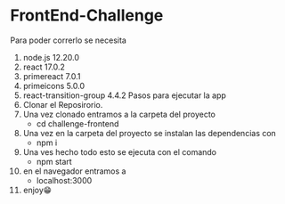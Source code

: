 # FrontEnd-Challenge

Para poder correrlo se necesita
1. node.js 12.20.0
2. react 17.0.2
3. primereact 7.0.1
4. primeicons 5.0.0
5. react-transition-group 4.4.2
Pasos para ejecutar la app 
1. Clonar el Reposirorio.
2. Una vez clonado entramos a la carpeta del proyecto
    - cd challenge-frontend
3. Una vez en la carpeta del proyecto se instalan las dependencias con
    - npm i
4. Una ves hecho todo esto se ejecuta con el comando 
    - npm start
5. en el navegador entramos a
    - localhost:3000
6. enjoy😁